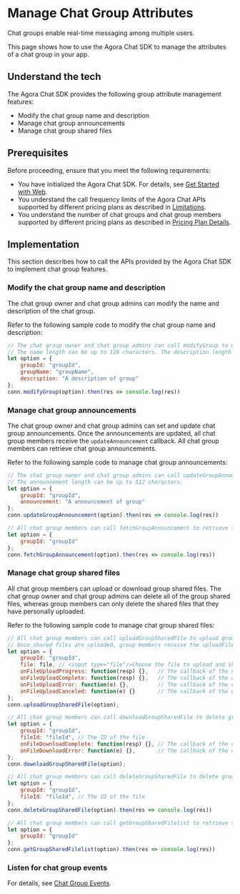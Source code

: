 # Manage Chat Group Attributes

Chat groups enable real-time messaging among multiple users.

This page shows how to use the Agora Chat SDK to manage the attributes of a chat group in your app.


## Understand the tech

The Agora Chat SDK provides the following group attribute management features:

- Modify the chat group name and description
- Manage chat group announcements
- Manage chat group shared files

## Prerequisites

Before proceeding, ensure that you meet the following requirements:

- You have initialized the Agora Chat SDK. For details, see [Get Started with Web](./agora_chat_get_started_web?platform=Web).
- You understand the call frequency limits of the Agora Chat APIs supported by different pricing plans as described in [Limitations](./agora_chat_limitation?platform=Web).
- You understand the number of chat groups and chat group members supported by different pricing plans as described in [Pricing Plan Details](./agora_chat_plan?platform=Web).


## Implementation

This section describes how to call the APIs provided by the Agora Chat SDK to implement chat group features.

### Modify the chat group name and description

The chat group owner and chat group admins can modify the name and description of the chat group.

Refer to the following sample code to modify the chat group name and description:

```javascript
// The chat group owner and chat group admins can call modifyGroup to modify the name and description of a chat group.
// The name length can be up to 128 characters. The description length can be up to 512 characters.
let option = {
    groupId: "groupId",
    groupName: "groupName",
    description: "A description of group"
};
conn.modifyGroup(option).then(res => console.log(res))
```


### Manage chat group announcements

The chat group owner and chat group admins can set and update chat group announcements. Once the announcements are updated, all chat group members receive the `updateAnnouncement` callback. All chat group members can retrieve chat group announcements.

Refer to the following sample code to manage chat group announcements:

```javascript
// The chat group owner and chat group admins can call updateGroupAnnouncement to set or update the chat group announcements. 
// The announcement length can be up to 512 characters.
let option = {
    groupId: "groupId",   
    announcement: "A announcement of group"                       
};
conn.updateGroupAnnouncement(option).then(res => console.log(res))

// All chat group members can call fetchGroupAnnouncement to retrieve the chat group announcements.
let option = {
    groupId: "groupId"
};
conn.fetchGroupAnnouncement(option).then(res => console.log(res))
```


### Manage chat group shared files

All chat group members can upload or download group shared files. The chat group owner and chat group admins can delete all of the group shared files, whereas group members can only delete the shared files that they have personally uploaded.

Refer to the following sample code to manage chat group shared files:

```javascript
// All chat group members can call uploadGroupSharedFile to upload group shared files. The file size can be up to 10 MB.
// Once shared files are uploaded, group members receive the uploadFile callback.
let option = {
    groupId: "groupId",
    file: file, // <input type="file"/>Choose the file to upload and share.                         
    onFileUploadProgress: function(resp) {},   // The callback of the upload progress
    onFileUploadComplete: function(resp) {},   // The callback of the upload success
    onFileUploadError: function(e) {},         // The callback of the upload failure
    onFileUploadCanceled: function(e) {}       // The callback of the upload cancelation
};
conn.uploadGroupSharedFile(option);

// All chat group members can call downloadGroupSharedFile to delete group shared files.
let option = {
    groupId: "groupId",
    fileId: "fileId", // The ID of the file                 
    onFileDownloadComplete: function(resp) {}, // The callback of the upload success
    onFileDownloadError: function(e) {},       // The callback of the upload failure
};
conn.downloadGroupSharedFile(option);

// All chat group members can call deleteGroupSharedFile to delete group shared files.
let option = {
    groupId: "groupId",
    fileId: "fileId", // The ID of the file
};
conn.deleteGroupSharedFile(option).then(res => console.log(res))

// All chat group members can call getGroupSharedFilelist to retrieve the list of shared files in the chat group.
let option = {
    groupId: "groupId"
};
conn.getGroupSharedFilelist(option).then(res => console.log(res))
```

### Listen for chat group events

For details, see [Chat Group Events](./agora_chat_group_web?platform=Web#listen-for-chat-group-events).